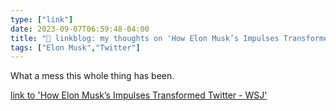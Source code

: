 ```yaml
---
type: ["link"]
date: 2023-09-07T06:59:48-04:00
title: "🔗 linkblog: my thoughts on 'How Elon Musk’s Impulses Transformed Twitter - WSJ'"
tags: ["Elon Musk","Twitter"]
---
```

What a mess this whole thing has been.  
 

[link to 'How Elon Musk’s Impulses Transformed Twitter - WSJ'](https://www.wsj.com/tech/elon-musk-twitter-x-transform-9627a8d5)
